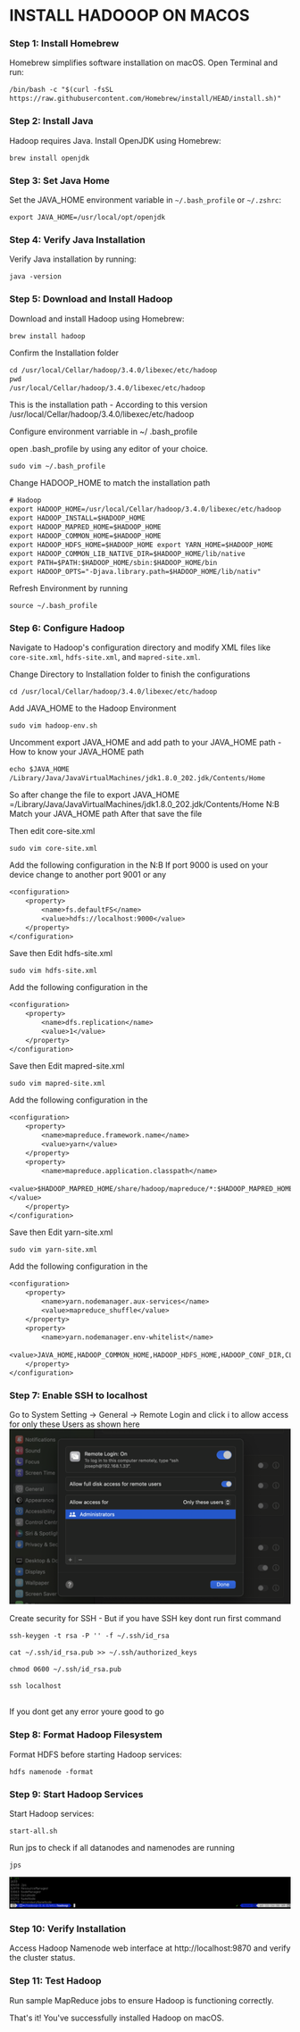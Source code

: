 # INSTALL HADOOOP ON MACOS

### Step 1: Install Homebrew

Homebrew simplifies software installation on macOS. Open Terminal and run:

```
/bin/bash -c "$(curl -fsSL https://raw.githubusercontent.com/Homebrew/install/HEAD/install.sh)"
```

### Step 2: Install Java

Hadoop requires Java. Install OpenJDK using Homebrew:

```
brew install openjdk
```

### Step 3: Set Java Home

Set the JAVA_HOME environment variable in `~/.bash_profile` or `~/.zshrc`:

```
export JAVA_HOME=/usr/local/opt/openjdk
```

### Step 4: Verify Java Installation

Verify Java installation by running:

```
java -version
```

### Step 5: Download and Install Hadoop

Download and install Hadoop using Homebrew:

```
brew install hadoop

```

Confirm the Installation folder

```
cd /usr/local/Cellar/hadoop/3.4.0/libexec/etc/hadoop
pwd
/usr/local/Cellar/hadoop/3.4.0/libexec/etc/hadoop

```

This is the installation path - According to this version
/usr/local/Cellar/hadoop/3.4.0/libexec/etc/hadoop

Configure environment varriable in ~/ .bash_profile

open .bash_profile by using any editor of your choice.

```
sudo vim ~/.bash_profile

```

Change HADOOP_HOME to match the installation path

```
# Hadoop
export HADOOP_HOME=/usr/local/Cellar/hadoop/3.4.0/libexec/etc/hadoop
export HADOOP_INSTALL=$HADOOP_HOME
export HADOOP_MAPRED_HOME=$HADOOP_HOME
export HADOOP_COMMON_HOME=$HADOOP_HOME
export HADOOP_HDFS_HOME=$HADOOP_HOME export YARN_HOME=$HADOOP_HOME
export HADOOP_COMMON_LIB_NATIVE_DIR=$HADOOP_HOME/lib/native
export PATH=$PATH:$HADOOP_HOME/sbin:$HADOOP_HOME/bin
export HADOOP_OPTS="-Djava.library.path=$HADOOP_HOME/lib/nativ"

```

Refresh Environment by running

```
source ~/.bash_profile

```

### Step 6: Configure Hadoop

Navigate to Hadoop's configuration directory and modify XML files like `core-site.xml`, `hdfs-site.xml`, and `mapred-site.xml`.

Change Directory to Installation folder to finish the configurations

```
cd /usr/local/Cellar/hadoop/3.4.0/libexec/etc/hadoop

```

Add JAVA_HOME to the Hadoop Environment

```
sudo vim hadoop-env.sh

```

Uncomment export JAVA_HOME and add path to your JAVA_HOME path - How to know your JAVA_HOME path

```
echo $JAVA_HOME
/Library/Java/JavaVirtualMachines/jdk1.8.0_202.jdk/Contents/Home

```

So after change the file to
export JAVA_HOME =/Library/Java/JavaVirtualMachines/jdk1.8.0_202.jdk/Contents/Home
N:B Match your JAVA_HOME path
After that save the file

Then edit core-site.xml

```
sudo vim core-site.xml

```

Add the following configuration in the <configuration><configuration>
N:B If port 9000 is used on your device change to another port 9001 or any

```
<configuration>
    <property>
        <name>fs.defaultFS</name>
        <value>hdfs://localhost:9000</value>
    </property>
</configuration>

```

Save then
Edit hdfs-site.xml

```
sudo vim hdfs-site.xml

```

Add the following configuration in the <configuration><configuration>

```
<configuration>
    <property>
        <name>dfs.replication</name>
        <value>1</value>
    </property>
</configuration>

```

Save then
Edit mapred-site.xml

```
sudo vim mapred-site.xml

```

Add the following configuration in the <configuration><configuration>

```
<configuration>
    <property>
        <name>mapreduce.framework.name</name>
        <value>yarn</value>
    </property>
    <property>
        <name>mapreduce.application.classpath</name>
        <value>$HADOOP_MAPRED_HOME/share/hadoop/mapreduce/*:$HADOOP_MAPRED_HOME/share/hadoop/mapreduce/lib/*</value>
    </property>
</configuration>

```

Save then
Edit yarn-site.xml

```
sudo vim yarn-site.xml

```

Add the following configuration in the <configuration><configuration>

```
<configuration>
    <property>
        <name>yarn.nodemanager.aux-services</name>
        <value>mapreduce_shuffle</value>
    </property>
    <property>
        <name>yarn.nodemanager.env-whitelist</name>
        <value>JAVA_HOME,HADOOP_COMMON_HOME,HADOOP_HDFS_HOME,HADOOP_CONF_DIR,CLASSPATH_PREPEND_DISTCACHE,HADOOP_YARN_HOME,HADOOP_HOME,PATH,LANG,TZ,HADOOP_MAPRED_HOME</value>
    </property>
</configuration>

```

### Step 7: Enable SSH to localhost

Go to System Setting -> General -> Remote Login and click i to allow access for only these Users as shown here
![Access](/images/access.png)

Create security for SSH - But if you have SSH key dont run first command

```
ssh-keygen -t rsa -P '' -f ~/.ssh/id_rsa

```

```
cat ~/.ssh/id_rsa.pub >> ~/.ssh/authorized_keys

```

```
chmod 0600 ~/.ssh/id_rsa.pub

```

```
ssh localhost


```

If you dont get any error youre good to go

### Step 8: Format Hadoop Filesystem

Format HDFS before starting Hadoop services:

```
hdfs namenode -format
```

### Step 9: Start Hadoop Services

Start Hadoop services:

```
start-all.sh
```

Run jps to check if all datanodes and namenodes are running

```
jps
```

![Jps](/images/jps.png)

### Step 10: Verify Installation

Access Hadoop Namenode web interface at http://localhost:9870 and verify the cluster status.

### Step 11: Test Hadoop

Run sample MapReduce jobs to ensure Hadoop is functioning correctly.

That's it! You've successfully installed Hadoop on macOS.
